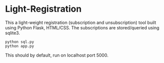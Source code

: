 # Light-Registration

This a light-weight registration (subscription and unsubscription) tool built using Python Flask, HTML/CSS.
The subscriptions are stored/queried using sqlite3.

```
python sql.py
python app.py
```
This should by default, run on localhost port 5000.
